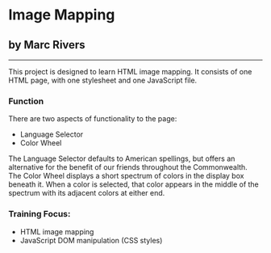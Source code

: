 # Image Mapping
## by Marc Rivers
---
This project is designed to learn HTML image mapping. It consists of one HTML page, with one stylesheet and one JavaScript file.

### Function
There are two aspects of functionality to the page:

- Language Selector
- Color Wheel

The Language Selector defaults to American spellings, but offers an alternative for the benefit of our friends throughout the Commonwealth.<br>
The Color Wheel displays a short spectrum of colors in the display box beneath it. When a color is selected, that color appears in the middle of the spectrum with its adjacent colors at either end.

### Training Focus:
- HTML image mapping
- JavaScript DOM manipulation (CSS styles)